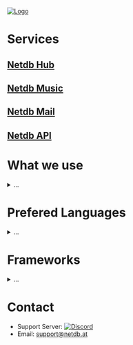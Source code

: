 <!-- PROJECT LOGO -->
<br />
<p align="left">
  <a href="https://netdb.at">
    <img align="center" src="https://assets.netdb.at/logo/Netdb_red_1920x512.png" alt="Logo">
  </a>
</p>

# Services

## [Netdb Hub](https://github.com/Netflix-Database/Netdb-Hub)

## [Netdb Music](https://github.com/Netflix-Database/Netdb-Music)

## [Netdb Mail](https://github.com/Netflix-Database/Netdb-Mail)

## [Netdb API](https://github.com/Netflix-Database/Netdb-API)

# What we use

<details>
  <summary>
  ...
  </summary>

  * Visual Studio Code

  <details>
  <summary>Extensions</summary>

    * [Auto Rename Tag]()
    * [Autoprefixer]()
    * [Discord Presence]()
    * [Error Lens]()  
    * [ESLint]()  
    * [HTML CSS Support]()  
    * [IntelliSense for CSS class names in HTML]()  
    * [Live Server]()  
    * [Live Share]()  
    * [Minify]()  
    * [PHP Intelephense]()  
    * [Prettier]()  
    * [Project Manager]()
    * [vscode-icons]()

  </details>

  * Visual Studio

  * Azure Blob Storage

  * Mysql

  * Ubuntu Server

  * Postfix

  * Dovecot

  * Apache2
  
  * Redis

</details>

# Prefered Languages

<details>
  <summary>
  ...
  </summary>

  * C#

  * Javascript

  * PHP

  * HTML

  * CSS

</details>

# Frameworks

<details>
  <summary>
  ...
  </summary>

  * Asp .Net

  * Next.js

</details>

# Contact

* Support Server: [![Discord](https://discord.com/api/guilds/623873641679028244/widget.png)](https://discord.gg/wZzFqd6dxP)
* Email: support@netdb.at
